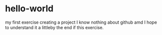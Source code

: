 # hello-world
my first exercise creating a project
I know nothing about github amd I hope to understand it a littleby the end if this exercise.
